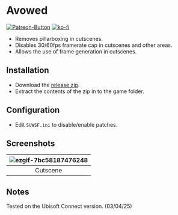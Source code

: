 # Avowed
[![Patreon-Button](https://github.com/Lyall/UltrawidePatches/assets/695941/d2ed0044-f09d-4f06-8500-4b0687a799a9)](https://www.patreon.com/Wintermance) [![ko-fi](https://ko-fi.com/img/githubbutton_sm.svg)](https://ko-fi.com/W7W01UAI9)<br />

- Removes pillarboxing in cutscenes.
- Disables 30/60fps framerate cap in cutscenes and other areas.
- Allows the use of frame generation in cutscenes.

## Installation
- Download the [release zip](https://github.com/Lyall/UltrawidePatches/raw/main/Assassin%27s%20Creed%20Shadows/ACShadows_SUWSF.zip).
- Extract the contents of the zip in to the game folder.

## Configuration
- Edit `SUWSF.ini` to disable/enable patches.

## Screenshots

| ![ezgif-7bc58187476248](https://github.com/user-attachments/assets/16426e92-c3e4-48c4-a0df-502f9241d84e) |
|:--:|
| Cutscene |

## Notes
Tested on the Ubisoft Connect version. (03/04/25)
